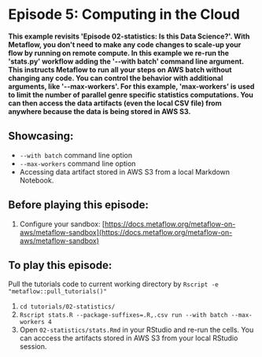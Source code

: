 # Episode 5: Computing in the Cloud 

**This example revisits 'Episode 02-statistics: Is this Data Science?'. With Metaflow, you don't need to make any code changes to scale-up your flow by running on remote compute. In this example we re-run the 'stats.py' workflow adding the '--with batch' command line argument. This instructs Metaflow to run all your steps on AWS batch without changing any code. You can control the behavior with additional arguments, like '--max-workers'. For this example, 'max-workers' is used to limit the number of parallel genre specific statistics computations. You can then access the data artifacts \(even the local CSV file\) from anywhere because the data is being stored in AWS S3.**

## Showcasing:

* `--with batch` command line option
* `--max-workers` command line option
* Accessing data artifact stored in AWS S3 from a local Markdown Notebook.

## Before playing this episode:

1. Configure your sandbox: [https://docs.metaflow.org/metaflow-on-aws/metaflow-sandbox](https://docs.metaflow.org/metaflow-on-aws/metaflow-sandbox)

## To play this episode:

Pull the tutorials code to current working directory by `Rscript -e "metaflow::pull_tutorials()"`

1. `cd tutorials/02-statistics/`
2. `Rscript stats.R --package-suffixes=.R,.csv run --with batch --max-workers 4`
3. Open `02-statistics/stats.Rmd` in your RStudio and re-run the cells. You can acccess the artifacts stored in AWS S3 from your local RStudio session. 

